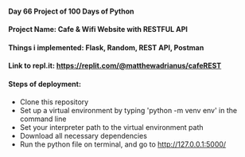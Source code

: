 #### Day 66 Project of 100 Days of Python
#### Project Name: Cafe & Wifi Website with RESTFUL API
#### Things i implemented: Flask, Random, REST API, Postman

#### Link to repl.it: https://replit.com/@matthewadrianus/cafeREST

#### Steps of deployment:
- Clone this repository
- Set up a virtual environment by typing 'python -m venv env' in the command line
- Set your interpreter path to the virtual environment path
- Download all necessary dependencies
- Run the python file on terminal, and go to http://127.0.0.1:5000/